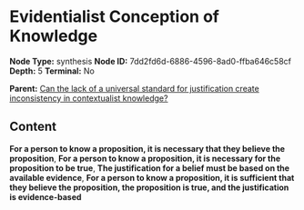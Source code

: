 # Evidentialist Conception of Knowledge

**Node Type:** synthesis
**Node ID:** 7dd2fd6d-6886-4596-8ad0-ffba646c58cf
**Depth:** 5
**Terminal:** No

**Parent:** [Can the lack of a universal standard for justification create inconsistency in contextualist knowledge?](can-the-lack-of-a-universal-standard-for-justification-create-inconsistency-in-contextualist-knowledge-antithesis-45237258-4301-4b7c-976c-7c03c570450b.md)

## Content

**For a person to know a proposition, it is necessary that they believe the proposition**, **For a person to know a proposition, it is necessary for the proposition to be true**, **The justification for a belief must be based on the available evidence**, **For a person to know a proposition, it is sufficient that they believe the proposition, the proposition is true, and the justification is evidence-based**
